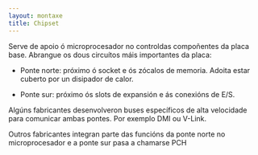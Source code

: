 ```yaml
---
layout: montaxe
title: Chipset
---
```


Serve de apoio ó microprocesador no controldas compoñentes da placa base. Abrangue os dous circuítos máis importantes da placa: 

* Ponte norte: próximo ó socket  e ós zócalos de memoria. Adoita estar cuberto por un disipador de calor.

* Ponte sur: próximo ós slots de expansión e ás conexións de E/S.

Algúns fabricantes desenvolveron buses específicos de alta velocidade para comunicar ambas pontes. Por exemplo DMI ou V-Link. 

Outros fabricantes integran parte das funcións da ponte norte no microprocesador e a ponte sur pasa a chamarse PCH
